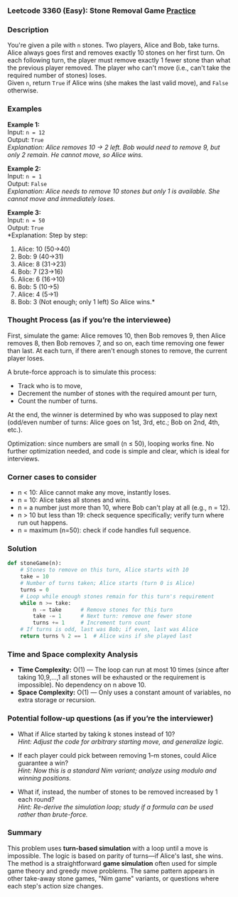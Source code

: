 ### Leetcode 3360 (Easy): Stone Removal Game [Practice](https://leetcode.com/problems/stone-removal-game)

### Description  
You're given a pile with `n` stones. Two players, Alice and Bob, take turns. Alice always goes first and removes exactly 10 stones on her first turn. On each following turn, the player must remove exactly 1 fewer stone than what the previous player removed. The player who can't move (i.e., can't take the required number of stones) loses.  
Given `n`, return `True` if Alice wins (she makes the last valid move), and `False` otherwise.

### Examples  

**Example 1:**  
Input: `n = 12`  
Output: `True`  
*Explanation: Alice removes 10 → 2 left. Bob would need to remove 9, but only 2 remain. He cannot move, so Alice wins.*

**Example 2:**  
Input: `n = 1`  
Output: `False`  
*Explanation: Alice needs to remove 10 stones but only 1 is available. She cannot move and immediately loses.*

**Example 3:**  
Input: `n = 50`  
Output: `True`  
*Explanation: Step by step:
1. Alice: 10 (50→40)
2. Bob:   9 (40→31)
3. Alice: 8 (31→23)
4. Bob:   7 (23→16)
5. Alice: 6 (16→10)
6. Bob:   5 (10→5)
7. Alice: 4 (5→1)
8. Bob:   3 (Not enough; only 1 left)
So Alice wins.*

### Thought Process (as if you’re the interviewee)  
First, simulate the game: Alice removes 10, then Bob removes 9, then Alice removes 8, then Bob removes 7, and so on, each time removing one fewer than last. At each turn, if there aren't enough stones to remove, the current player loses.

A brute-force approach is to simulate this process:
- Track who is to move,
- Decrement the number of stones with the required amount per turn,
- Count the number of turns.

At the end, the winner is determined by who was supposed to play next (odd/even number of turns: Alice goes on 1st, 3rd, etc.; Bob on 2nd, 4th, etc.).

Optimization: since numbers are small (n ≤ 50), looping works fine. No further optimization needed, and code is simple and clear, which is ideal for interviews.

### Corner cases to consider  
- n < 10: Alice cannot make any move, instantly loses.
- n = 10: Alice takes all stones and wins.
- n = a number just more than 10, where Bob can't play at all (e.g., n = 12).
- n > 10 but less than 19: check sequence specifically; verify turn where run out happens.
- n = maximum (n=50): check if code handles full sequence.

### Solution

```python
def stoneGame(n):
    # Stones to remove on this turn, Alice starts with 10
    take = 10
    # Number of turns taken; Alice starts (turn 0 is Alice)
    turns = 0
    # Loop while enough stones remain for this turn's requirement
    while n >= take:
        n -= take      # Remove stones for this turn
        take -= 1      # Next turn: remove one fewer stone
        turns += 1     # Increment turn count
    # If turns is odd, last was Bob; if even, last was Alice
    return turns % 2 == 1  # Alice wins if she played last
```

### Time and Space complexity Analysis  

- **Time Complexity:** O(1) — The loop can run at most 10 times (since after taking 10,9,...,1 all stones will be exhausted or the requirement is impossible). No dependency on n above 10.
- **Space Complexity:** O(1) — Only uses a constant amount of variables, no extra storage or recursion.

### Potential follow-up questions (as if you’re the interviewer)  

- What if Alice started by taking k stones instead of 10?  
  *Hint: Adjust the code for arbitrary starting move, and generalize logic.*

- If each player could pick between removing 1–m stones, could Alice guarantee a win?  
  *Hint: Now this is a standard Nim variant; analyze using modulo and winning positions.*

- What if, instead, the number of stones to be removed increased by 1 each round?  
  *Hint: Re-derive the simulation loop; study if a formula can be used rather than brute-force.*

### Summary
This problem uses **turn-based simulation** with a loop until a move is impossible. The logic is based on parity of turns—if Alice's last, she wins. The method is a straightforward **game simulation** often used for simple game theory and greedy move problems. The same pattern appears in other take-away stone games, "Nim game" variants, or questions where each step's action size changes.